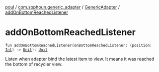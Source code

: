 [poul](../../index.md) / [com.sophoun.generic_adapter](../index.md) / [GenericAdapter](index.md) / [addOnBottomReachedListener](./add-on-bottom-reached-listener.md)

# addOnBottomReachedListener

`fun addOnBottomReachedListener(onBottomReachedListener: (position: `[`Int`](https://kotlinlang.org/api/latest/jvm/stdlib/kotlin/-int/index.html)`) -> `[`Unit`](https://kotlinlang.org/api/latest/jvm/stdlib/kotlin/-unit/index.html)`): `[`Unit`](https://kotlinlang.org/api/latest/jvm/stdlib/kotlin/-unit/index.html)

Listen when adapter bind the latest item to view.
It means it was reached the bottom of recycler view.

